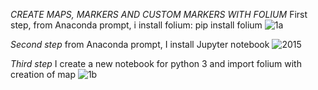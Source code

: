 *CREATE MAPS, MARKERS AND CUSTOM MARKERS WITH FOLIUM*
First step, from Anaconda prompt, i install folium: pip install folium
![1a](https://github.com/miraclechinwe/creating-maps-with-folium/assets/162871585/e13235a6-e40f-4273-9bcd-0867e535c867)

*Second step* from Anaconda prompt, I install Jupyter notebook
![2015](https://github.com/miraclechinwe/creating-maps-with-folium/assets/162871585/ebf562bb-f59c-41bb-b69c-aec38f5e19fa)

*Third step* I create a new notebook for python 3 and import folium with creation of map
![1b](https://github.com/miraclechinwe/creating-maps-with-folium/assets/162871585/ff5136a9-fab0-4531-91df-b88b1f47823a)





